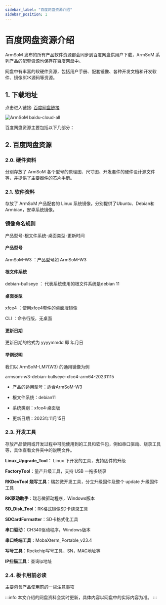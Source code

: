 ```yaml
---
sidebar_label: "百度网盘资源介绍"
sidebar_position: 1
---
```


# 百度网盘资源介绍

ArmSoM 发布的所有产品软件资源都会同步到百度网盘供用户下载，ArmSoM 系列产品的配套资源也保存在百度网盘中。

网盘中有丰富的软硬件资源，包括用户手册、配套镜像、各种开发文档和开发软件、镜像SDK源码等资源。

## 1. 下载地址

点击进入链接: [百度网盘链接](https://pan.baidu.com/s/1mVDdZPVIWT8UERq6jMdyhA?pwd=arms)

![ArmSoM baidu-cloud-all](/img/general-tutorial/baidu-cloud-all.png)

百度网盘资源主要包括以下几部分：

## 2. 百度网盘资源

### 2.0. 硬件资料
分别存放了 ArmSoM 各个型号的原理图、尺寸图、开发套件的硬件设计源文件等，并提供了主要器件的芯片手册。

### 2.1. 软件资料
存放了 ArmSoM 产品配套的 Linux 系统镜像，分别提供了Ubuntu、Debian和Armbian，安卓系统镜像。

### 镜像命名规则
产品型号-根文件系统-桌面类型-更新时间

#### 产品型号
ArmSoM-W3 ：产品型号如 ArmSoM-W3 

#### 根文件系统
debian-bullseye ： 代表系统使用的根文件系统是debian 11

#### 桌面类型
xfce4 ：使用xfce4套件的桌面版镜像

CLI	：命令行版，无桌面

#### 更新日期
更新日期的格式为 yyyymmdd 即 年月日

#### 举例说明

我们以 ArmSoM-LM7(W3) 的通用镜像为例

armsom-w3-debian-bullseye-xfce4-arm64-20231115

* 产品的适用型号：适合ArmSoM-W3

* 根文件系统：debian11

* 系统类别：xfce4·桌面版

* 更新日期：2023年11月15日

### 2.3. 开发工具

存放产品使用或开发过程中可能使用到的工具和软件包，例如串口驱动、烧录工具等，具体查看文件夹中的说明文件。

**Linux_Upgrade_Tool**： Linux 下开发的⼯具，⽀持固件的升级

**FactoryTool**：量产升级⼯具，⽀持 USB ⼀拖多烧录

**RKDevTool 烧写工具**：瑞芯微开发⼯具，分⽴升级固件及整个 update 升级固件⼯具
 
**RK驱动助手**：瑞芯微驱动程序，Windows版本

**SD_Disk_Tool**：RK格式镜像SD卡烧录工具
 
**SDCardFormatter**：SD卡格式化工具
 
**串口驱动**：CH340驱动程序，Windows版本
 
**串口终端工具**：MobaXterm_Portable_v23.4

**写号工具**：Rockchip写号工具，SN，MAC地址等

**IP扫描工具**：查询ip地址


### 2.4. 板卡用前必读

主要包含产品使用前的一些注意事项

:::info
本文介绍的网盘资料会实时更新，具体内容以网盘中的实际内容为准。
:::